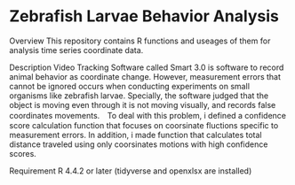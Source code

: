 # Zebrafish Larvae Behavior Analysis

Overview
This repository contains R functions and useages of them for analysis time series coordinate data.

Description
Video Tracking Software called Smart 3.0 is software to record animal behavior as coordinate change. However, measurement errors that cannot be ignored occurs when conducting experiments on small organisms like zebrafish larvae. Specially, the software judged that the object is moving even through it is not moving visually, and records false coordinates movements.　To deal with this problem, i defined a confidence score calculation function that focuses on coorsinate fluctions specific to measurement errors. In addition, i made function that calculates total distance traveled using only coorsinates motions with high confidence scores.

Requirement
R 4.4.2 or later
(tidyverse and openxlsx are installed)
